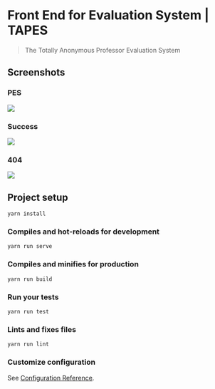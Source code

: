 # Front End for Evaluation System | TAPES

> The Totally Anonymous Professor Evaluation System

## Screenshots

### PES

![](https://i.loli.net/2019/07/16/5d2d34e8d02e356841.png)

### Success

![](https://i.loli.net/2019/07/16/5d2d34e8d00e836190.png)

### 404

![](https://i.loli.net/2019/07/16/5d2d34e8cc81546991.png)

## Project setup
```
yarn install
```

### Compiles and hot-reloads for development
```
yarn run serve
```

### Compiles and minifies for production
```
yarn run build
```

### Run your tests
```
yarn run test
```

### Lints and fixes files
```
yarn run lint
```

### Customize configuration
See [Configuration Reference](https://cli.vuejs.org/config/).
